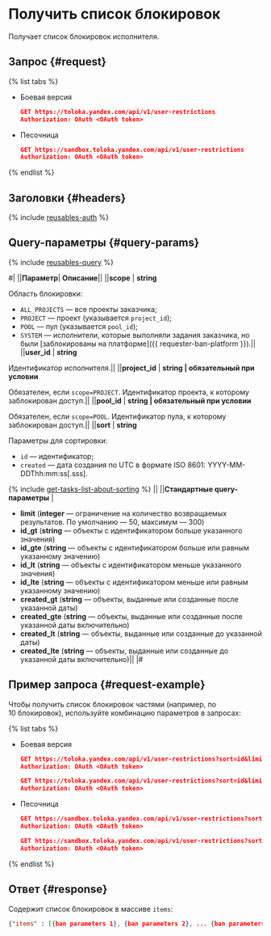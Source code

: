# Получить список блокировок

Получает список блокировок исполнителя.

## Запрос {#request}

{% list tabs %}

- Боевая версия

  ```json
  GET https://toloka.yandex.com/api/v1/user-restrictions
  Authorization: OAuth <OAuth token> 
  ```

- Песочница

  ```json
  GET https://sandbox.toloka.yandex.com/api/v1/user-restrictions
  Authorization: OAuth <OAuth token> 
  ```
{% endlist %}

## Заголовки {#headers}

{% include [reusables-auth](../_includes/reusables/id-reusables/auth.md) %}


## Query-параметры {#query-params}

{% include [reusables-query](../_includes/reusables/id-reusables/query.md) %}



#|
||**Параметр**| **Описание**||
||**scope** | **string**

Область блокировки:
- `ALL_PROJECTS` — все проекты заказчика;
- `PROJECT` — проект (указывается `project_id`);
- `POOL` — пул (указывается `pool_id`);
- `SYSTEM` — исполнители, которые выполняли задания заказчика, но были [заблокированы на платформе]({{ requester-ban-platform }}).||
||**user_id** | **string**

Идентификатор исполнителя.||
||**project_id** | **string \| обязательный при условии**

Обязателен, если `scope=PROJECT`.
Идентификатор проекта, к которому заблокирован доступ.||
||**pool_id** | **string \| обязательный при условии**

Обязателен, если `scope=POOL`.
Идентификатор пула, к которому заблокирован доступ.||
||**sort** | **string**

Параметры для сортировки:
- `id` — идентификатор;
- `created` — дата создания по UTC в формате ISO 8601: YYYY-MM-DDThh:mm:ss[.sss].

{% include [get-tasks-list-about-sorting](../_includes/concepts/get-tasks-list/id-get-tasks-list/about-sorting.md) %}
||
||**Стандартные query-параметры** | 
- **limit** (**integer** — ограничение на количество возвращаемых результатов. По умолчанию — 50, максимум — 300)
- **id_gt** (**string** — объекты с идентификатором больше указанного значения)
- **id_gte** (**string** — объекты с идентификатором больше или равным указанному значению)
- **id_lt** (**string** — объекты с идентификатором меньше указанного значения)
- **id_lte** (**string** — объекты с идентификатором меньше или равным указанному значению)
- **created_gt** (**string** — объекты, выданные или созданные после указанной даты)
- **created_gte** (**string** — объекты, выданные или созданные после указанной даты включительно)
- **created_lt** (**string** — объекты, выданные или созданные до указанной даты)
- **created_lte** (**string** — объекты, выданные или созданные до указанной даты включительно)||
|#

## Пример запроса {#request-example}

Чтобы получить список блокировок частями (например, по 10 блокировок), используйте комбинацию параметров в запросах:

{% list tabs %}

- Боевая версия

  ```json
  GET https://toloka.yandex.com/api/v1/user-restrictions?sort=id&limit=10
  Authorization: OAuth <OAuth token>
  ```

  ```json
  GET https://toloka.yandex.com/api/v1/user-restrictions?sort=id&limit=10&id_gt=<id last ban from the answer to the previous query>
  Authorization: OAuth <OAuth token>
  ```

- Песочница

  ```json
  GET https://sandbox.toloka.yandex.com/api/v1/user-restrictions?sort=id&limit=10
  Authorization: OAuth <OAuth token>
  ```

  ```json
  GET https://sandbox.toloka.yandex.com/api/v1/user-restrictions?sort=id&limit=10&id_gt=<id last ban from the answer to the previous query>
  Authorization: OAuth <OAuth token>
  ```

{% endlist %}

## Ответ {#response}

Содержит список блокировок в массиве `items`:

```json
{"items" : [{ban parameters 1}, {ban parameters 2}, ... {ban parameters n}], "has_more": true}
```

